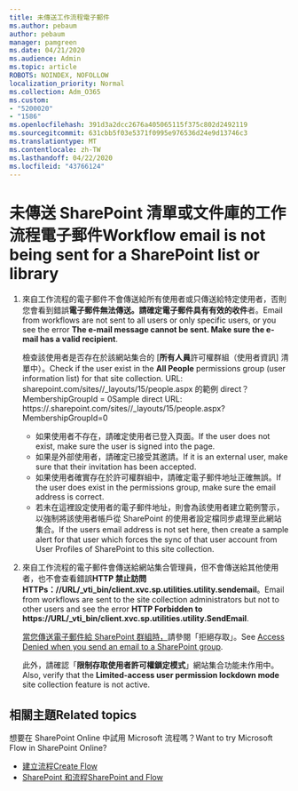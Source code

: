 ```yaml
---
title: 未傳送工作流程電子郵件
ms.author: pebaum
author: pebaum
manager: pamgreen
ms.date: 04/21/2020
ms.audience: Admin
ms.topic: article
ROBOTS: NOINDEX, NOFOLLOW
localization_priority: Normal
ms.collection: Adm_O365
ms.custom:
- "5200020"
- "1586"
ms.openlocfilehash: 391d3a2dcc2676a405065115f375c802d2492119
ms.sourcegitcommit: 631cbb5f03e5371f0995e976536d24e9d13746c3
ms.translationtype: MT
ms.contentlocale: zh-TW
ms.lasthandoff: 04/22/2020
ms.locfileid: "43766124"
---
```

# <a name="workflow-email-is-not-being-sent-for-a-sharepoint-list-or-library"></a><span data-ttu-id="5e89e-102">未傳送 SharePoint 清單或文件庫的工作流程電子郵件</span><span class="sxs-lookup"><span data-stu-id="5e89e-102">Workflow email is not being sent for a SharePoint list or library</span></span>

1. <span data-ttu-id="5e89e-103">來自工作流程的電子郵件不會傳送給所有使用者或只傳送給特定使用者，否則您會看到錯誤**電子郵件無法傳送。請確定電子郵件具有有效的收件**者。</span><span class="sxs-lookup"><span data-stu-id="5e89e-103">Email from workflows are not sent to all users or only specific users, or you see the error **The e-mail message cannot be sent. Make sure the e-mail has a valid recipient**.</span></span>

    <span data-ttu-id="5e89e-104">檢查該使用者是否存在於該網站集合的 [**所有人員**許可權群組（使用者資訊] 清單中）。</span><span class="sxs-lookup"><span data-stu-id="5e89e-104">Check if the user exist in the **All People** permissions group (user information list) for that site collection.</span></span>  <span data-ttu-id="5e89e-105">URL: sharepoint.com/sites/<sitename>/_layouts<tenant>/15/people.aspx 的範例 direct？MembershipGroupId = 0</span><span class="sxs-lookup"><span data-stu-id="5e89e-105">Sample direct URL: https://<tenant>.sharepoint.com/sites/<sitename>/_layouts/15/people.aspx?MembershipGroupId=0</span></span>

    - <span data-ttu-id="5e89e-106">如果使用者不存在，請確定使用者已登入頁面。</span><span class="sxs-lookup"><span data-stu-id="5e89e-106">If the user does not exist, make sure the user is signed into the page.</span></span> 
    - <span data-ttu-id="5e89e-107">如果是外部使用者，請確定已接受其邀請。</span><span class="sxs-lookup"><span data-stu-id="5e89e-107">If it is an external user, make sure that their invitation has been accepted.</span></span>
    - <span data-ttu-id="5e89e-108">如果使用者確實存在於許可權群組中，請確定電子郵件地址正確無誤。</span><span class="sxs-lookup"><span data-stu-id="5e89e-108">If the user does exist in the permissions group, make sure the email address is correct.</span></span>
    - <span data-ttu-id="5e89e-109">若未在這裡設定使用者的電子郵件地址，則會為該使用者建立範例警示，以強制將該使用者帳戶從 SharePoint 的使用者設定檔同步處理至此網站集合。</span><span class="sxs-lookup"><span data-stu-id="5e89e-109">If the users email address is not set here, then create a sample alert for that user which forces the sync of that user account from User Profiles of SharePoint to this site collection.</span></span>
 
2. <span data-ttu-id="5e89e-110">來自工作流程的電子郵件會傳送給網站集合管理員，但不會傳送給其他使用者，也不會查看錯誤**HTTP 禁止訪問<span>HTTPs：</span>//URL/_vti_bin/client.xvc.sp.utilities.utility.sendemail**。</span><span class="sxs-lookup"><span data-stu-id="5e89e-110">Email from workflows are sent to the site collection administrators but not to other users and see the error **HTTP Forbidden to <span>https:</span>//URL/_vti_bin/client.xvc.sp.utilities.utility.SendEmail**.</span></span>
 

    <span data-ttu-id="5e89e-111">[當您傳送電子郵件給 SharePoint 群組時，](https://docs.microsoft.com/sharepoint/support/sharing-and-permissions/access-denied-when-send-an-email-to-groups)請參閱「拒絕存取」。</span><span class="sxs-lookup"><span data-stu-id="5e89e-111">See [Access Denied when you send an email to a SharePoint group](https://docs.microsoft.com/sharepoint/support/sharing-and-permissions/access-denied-when-send-an-email-to-groups).</span></span>

    <span data-ttu-id="5e89e-112">此外，請確認「**限制存取使用者許可權鎖定模式**」網站集合功能未作用中。</span><span class="sxs-lookup"><span data-stu-id="5e89e-112">Also, verify that the **Limited-access user permission lockdown mode** site collection feature is not active.</span></span>


## <a name="related-topics"></a><span data-ttu-id="5e89e-113">相關主題</span><span class="sxs-lookup"><span data-stu-id="5e89e-113">Related topics</span></span>
<span data-ttu-id="5e89e-114">想要在 SharePoint Online 中試用 Microsoft 流程嗎？</span><span class="sxs-lookup"><span data-stu-id="5e89e-114">Want to try Microsoft Flow in SharePoint Online?</span></span>
- [<span data-ttu-id="5e89e-115">建立流程</span><span class="sxs-lookup"><span data-stu-id="5e89e-115">Create Flow</span></span>](https://support.office.com/article/Create-a-flow-for-a-list-or-library-in-SharePoint-Online-or-OneDrive-for-Business-a9c3e03b-0654-46af-a254-20252e580d01) 
- [<span data-ttu-id="5e89e-116">SharePoint 和流程</span><span class="sxs-lookup"><span data-stu-id="5e89e-116">SharePoint and Flow</span></span>](https://flow.microsoft.com/blog/sharepoint-and-flow/) 



